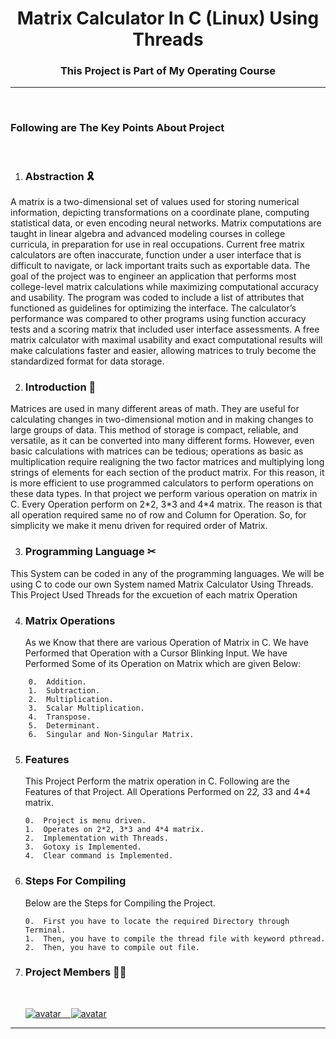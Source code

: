 <h1 align="center">Matrix Calculator In C (Linux) Using Threads</h1>

<h3 align="center">This Project is Part of My Operating Course</h3>

<hr/>
<br>

### Following are The Key Points About Project

<br>

1.  ### Abstraction 🎗

<p>A matrix is a two-dimensional set of values used for storing numerical information, 
depicting transformations on a coordinate plane, computing statistical data, or even 
encoding neural networks. Matrix computations are taught in linear algebra and 
advanced modeling courses in college curricula, in preparation for use in real 
occupations. 
Current free matrix calculators are often inaccurate, function under a user interface 
that is difficult to navigate, or lack important traits such as exportable data. The goal 
of the project was to engineer an application that performs most college-level matrix 
calculations while maximizing computational accuracy and usability. The program 
was coded to include a list of attributes that functioned as guidelines for optimizing 
the interface. 
The calculator’s performance was compared to other programs using function 
accuracy tests and a scoring matrix that included user interface assessments. A free 
matrix calculator with maximal usability and exact computational results will make 
calculations faster and easier, allowing matrices to truly become the standardized 
format for data storage.</p>

2.  ### Introduction 🙌

<p>Matrices are used in many different areas of math. They are useful for calculating 
changes in two-dimensional motion and in making changes to large groups of data. 
This method of storage is compact, reliable, and versatile, as it can be converted into 
many different forms.
However, even basic calculations with matrices can be tedious; operations as basic as 
multiplication require realigning the two factor matrices and multiplying long strings 
of elements for each section of the product matrix. For this reason, it is more efficient 
to use programmed calculators to perform operations on these data types.
In that project we perform various operation on matrix in C. Every Operation perform 
on 2*2, 3*3 and 4*4 matrix. The reason is that all operation required same no of row 
and Column for Operation. So, for simplicity we make it menu driven for required 
order of Matrix.

</p>


3.  ### Programming Language ✂

<p>This System can be coded in any of the programming languages. We will be using C to code our own System named Matrix Calculator Using Threads. This Project Used Threads for the excuetion of each matrix Operation</p>

4.  ### Matrix Operations 

    As we Know that there are various Operation of Matrix in C. We have Performed that Operation with a Cursor Blinking Input. We have Performed Some of its Operation on Matrix which are given Below:

 <p>

        0.  Addition.
        1.  Subtraction.
        2.  Multiplication.
        3.  Scalar Multiplication.
        4.  Transpose.
        5.  Determinant.
        6.  Singular and Non-Singular Matrix.

 </p>

5.  ### Features

    This Project Perform the matrix operation in C. Following are the Features of that Project. All Operations Performed on 2*2, 3*3 and 4*4 matrix.


    <p>

        0.  Project is menu driven.
        1.  Operates on 2*2, 3*3 and 4*4 matrix.
        2.  Implementation with Threads.
        3.  Gotoxy is Implemented.
        4.  Clear command is Implemented.

    </p>

6.  ### Steps For Compiling 

    Below are the Steps for Compiling the Project.

    <p>

        0.  First you have to locate the required Directory through Terminal.
        1.  Then, you have to compile the thread file with keyword pthread.
        2.  Then, you have to compile out file.


    </p>


7.  ### Project Members 👨‍👦

    <br/>

    <a href="https://github.com/Huzzifa787">![avatar](https://images.weserv.nl/?url=https://avatars.githubusercontent.com/u/89720984?v=4&h=100&w=100&fit=cover&mask=circle&maxage=7d) &nbsp;&nbsp;
    <a href="https://github.com/Abdul9272">![avatar](https://images.weserv.nl/?url=https://avatars.githubusercontent.com/u/97548920?v=4&h=100&w=100&fit=cover&mask=circle&maxage=7d)

---
